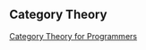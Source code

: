 ## Category Theory

[Category Theory for Programmers](https://bartoszmilewski.com/2014/10/28/category-theory-for-programmers-the-preface/)
